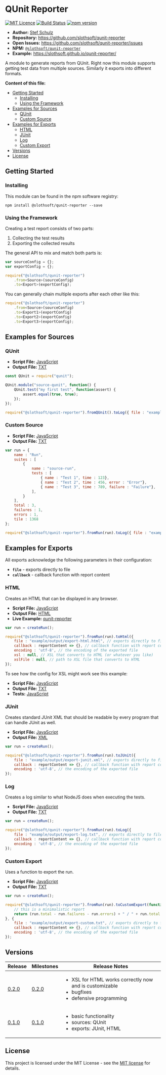 # QUnit Reporter

[![MIT Licence](https://img.shields.io/badge/license-MIT-green.svg)](http://opensource.org/licenses/MIT) [![Build Status](https://travis-ci.org/slothsoft/qunit-reporter.svg?branch=master)](https://travis-ci.org/slothsoft/qunit-reporter) [![npm version](https://badge.fury.io/js/%40slothsoft%2Fqunit-reporter.svg)](https://badge.fury.io/js/%40slothsoft%2Fqunit-reporter)

- **Author:** [Stef Schulz](mailto:s.schulz@slothsoft.de)
- **Repository:** <https://github.com/slothsoft/qunit-reporter>
- **Open Issues:** <https://github.com/slothsoft/qunit-reporter/issues>
- **NPM:** [`@slothsoft/qunit-reporter`](https://www.npmjs.com/package/@slothsoft/qunit-reporter)
- **Example:** <https://slothsoft.github.io/qunit-reporter/>

A module to generate reports from QUnit. Right now this module supports getting test data from multiple sources. Similarly it exports into different formats.

**Content of this file:**

- [Getting Started](#getting-started)
    - [Installing](#installing)
    - [Using the Framework](#using-the-framework)
- [Examples for Sources](#examples-for-sources)
    - [QUnit](#qunit)
    - [Custom Source](#custom-source)
- [Examples for Exports](#examples-for-exports)
    - [HTML](#html)
    - [JUnit](#junit)
    - [Log](#log)
    - [Custom Export](#custom-export)
- [Versions](#versions)
- [License](#license)



## Getting Started

### Installing

This module can be found in the npm software registry:

```
npm install @slothsoft/qunit-reporter --save
```



### Using the Framework

Creating a test report consists of two parts:

1. Collecting the test results 
1. Exporting the collected results

The general API to mix and match both parts is:

```js
var sourceConfig = {};
var exportConfig = {};

require("@slothsoft/qunit-reporter")
	.from<Source>(sourceConfig)
	.to<Export>(exportConfig);
```

You can generally chain multiple exports after each other like this:

```js
require("@slothsoft/qunit-reporter")
	.from<Source>(sourceConfig)
	.to<Export1>(exportConfig)
	.to<Export2>(exportConfig)
	.to<Export3>(exportConfig);
```



## Examples for Sources

### QUnit

- **Script File:** [JavaScript](example/source-qunit.js)
- **Output File:** [TXT](example/output/source-qunit.txt)

```js
const QUnit = require("qunit");

QUnit.module("source-qunit", function() {
	QUnit.test("my first test", function(assert) {
		assert.equal(true, true);
	});
});

require("@slothsoft/qunit-reporter").fromQUnit().toLog({ file : "example/output/source-qunit.txt" });

```


### Custom Source

- **Script File:** [JavaScript](example/source-run.js)
- **Output File:** [TXT](example/output/source-run.txt)

```js
var run = {
	name : "Run",
	suites : [
		{
			name : "source-run",
			tests : [
				{ name : "Test 1", time : 123},
				{ name : "Test 2", time : 456, error : "Error"},
				{ name : "Test 3", time : 789, failure : "Failure"},
			],
		}
	],
	total : 3,
	failures : 1,
	errors : 1,
	tile : 1368
};

require("@slothsoft/qunit-reporter").fromRun(run).toLog({ file : "example/output/source-run.txt" });

```



## Examples for Exports

All exports acknowledge the following parameters in their configuration:

- **`file`** - exports directly to file
- **`callback`** - callback function with report content


### HTML

Creates an HTML that can be displayed in any browser.

- **Script File:** [JavaScript](example/export-html.js)
- **Output File:** [HTML](example/output/export-html.html)
- **Live Example:** [qunit-reporter](https://slothsoft.github.io/qunit-reporter/)

```js
var run = createRun();

require("@slothsoft/qunit-reporter").fromRun(run).toHtml({
	file : "example/output/export-html.html", // exports directly to file
	callback : reportContent => {}, // callback function with report content
	encoding : 'utf-8', // the encoding of the exported file
	xsl : null, // XSL that converts to HTML (or whatever you like)
	xslFile : null, // path to XSL file that converts to HTML
});
```

To see how the config for XSL might work see this example:

- **Script File:** [JavaScript](example/export-html-custom.js)
- **Output File:** [TXT](example/output/export-html-custom.txt)
- **Tests:** [JavaScript](test/export/html-export-test.js)


### JUnit

Creates standard JUnit XML that should be readable by every program that can handle JUnit as well.

- **Script File:** [JavaScript](example/export-junit.js)
- **Output File:** [XML](example/output/export-junit.xml)

```js
var run = createRun();

require("@slothsoft/qunit-reporter").fromRun(run).toJUnit({
	file : "example/output/export-junit.xml", // exports directly to file
	callback : reportContent => {}, // callback function with report content
	encoding : 'utf-8', // the encoding of the exported file
});
```


### Log

Creates a log similar to what NodeJS does when executing the tests.

- **Script File:** [JavaScript](example/export-log.js)
- **Output File:** [TXT](example/output/export-log.txt)

```js
var run = createRun();

require("@slothsoft/qunit-reporter").fromRun(run).toLog({
	file : "example/output/export-log.txt", // exports directly to file
	callback : reportContent => {}, // callback function with report content
	encoding : 'utf-8', // the encoding of the exported file
});
```


### Custom Export

Uses a function to export the run.

- **Script File:** [JavaScript](example/export-custom.js)
- **Output File:** [TXT](example/output/export-custom.txt)

```js
var run = createRun();

require("@slothsoft/qunit-reporter").fromRun(run).toCustomExport(function(run) {
	// this is a minimalistic report
	return (run.total - run.failures - run.errors) + " / " + run.total + " passed.";
}, {
	file : "example/output/export-custom.txt", // exports directly to file
	callback : reportContent => {}, // callback function with report content
	encoding : 'utf-8', // the encoding of the exported file
});
```


##  Versions


| Release       | Milestones | Release Notes    |
| ------------- | ---------- | ---------------- |
| [0.2.0](https://github.com/slothsoft/qunit-reporter/releases/tag/v0.2.0) | [0.2.0](https://github.com/slothsoft/qunit-reporter/milestone/3?closed=1) |<ul><li>XSL for HTML works correctly now and is customizable</li><li>bugfixes</li><li>defensive programming</li></ul> |
| [0.1.0](https://github.com/slothsoft/qunit-reporter/releases/tag/v0.1.0) | [0.1.0](https://github.com/slothsoft/qunit-reporter/milestone/1?closed=1) | <ul><li>basic functionality</li><li>sources: QUnit</li><li>exports: JUnit, HTML</li></ul> |
   


## License

This project is licensed under the MIT License - see the [MIT license](LICENSE) for details.
